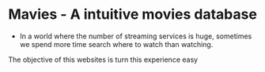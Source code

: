 #   Mavies - A intuitive movies database

*   In a world where the number of streaming services is huge, sometimes we spend more time search where to watch than watching.

The objective of this websites is turn this experience easy